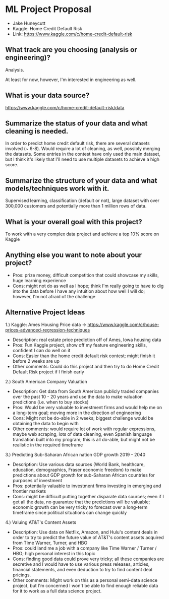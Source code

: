 # ML Project Proposal
- Jake Huneycutt
- Kaggle: Home Credit Default Risk
- Link: https://www.kaggle.com/c/home-credit-default-risk

## What track are you choosing (analysis or engineering)?
Analysis. 

At least for now, however, I'm interested in engineering as well. 

## What is your data source?
https://www.kaggle.com/c/home-credit-default-risk/data

## Summarize the status of your data and what cleaning is needed.
In order to predict home credit default risk, there are several datasets involved (~ 6-8). Would require a lot of cleaning, as well, possibly merging the datasets. Some entries in the contest have only used the main dataset, but I think it's likely that I'll need to use multiple datasets to achieve a high score. 

## Summarize the structure of your data and what models/techniques work with it.
Supervised learning, classification (default or not), large dataset with over 300,000 customers and potentially more than 1 million rows of data. 

## What is your overall goal with this project?
To work with a very complex data project and achieve a top 10% score on Kaggle

## Anything else you want to note about your project?
* Pros: prize money, difficult competition that could showcase my skills, huge learning experience
* Cons: might not do as well as I hope; think I'm really going to have to dig into the data before I have any intuition about how well I will do; however, I'm not afraid of the challenge

## Alternative Project Ideas
1.) Kaggle: Ames Housing Price data -> https://www.kaggle.com/c/house-prices-advanced-regression-techniques
* Description: real estate price prediction off of Ames, Iowa housing data
* Pros: Fun Kaggle project, show off my feature engineering skills, confident I can do well on it
* Cons: Easier than the home credit default risk contest; might finish it before 2 weeks are up
* Other comments: Could do this project and then try to do Home Credit Default Risk project if I finish early

2.) South American Company Valuation
* Description: Get data from South American publicly traded companies over the past 10 - 20 years and use the data to make valuation predictions (i.e. when to buy stocks)
* Pros: Would be very valuable to investment firms and would help me on a long-term goal; moving more in the direction of engineering
* Cons: Might not be do-able in 2 weeks; biggest challenge would be obtaining the data to begin with
* Other comments: would require lot of work with regular expressions, maybe web scraping, lots of data cleaning, even Spanish language translation built into my program; this is all do-able, but might not be realistic in the required timeframe

3.) Predicting Sub-Saharan African nation GDP growth 2019 - 2040 
* Description: Use various data sources (World Bank, healthcare, education, demographics, Fraser economic freedom) to make predictions about GDP growth for sub-Saharan African countries for purposes of investment
* Pros: potentially valuable to investment firms investing in emerging and frontier markets
* Cons: might be difficult putting together disparate data sources; even if I get all the data, no guarantee that the predictions will be valuable; economic growth can be very tricky to forecast over a long-term timeframe since political situations can change quickly

4.) Valuing AT&T's Content Assets
* Description: Use data on Netflix, Amazon, and Hulu's content deals in order to try to predict the future value of AT&T's content assets acquired from Time Warner, Turner, and HBO
* Pros: could land me a job with a company like Time Warner / Turner / HBO; high personal interest in this topic
* Cons: finding good data could prove very tricky; all these companies are secretive and I would have to use various press releases, articles, financial statements, and even deduction to try to find content deal pricings. 
* Other comments: Might work on this as a personal semi-data science project, but I'm concerned I won't be able to find enough reliable data for it to work as a full data science project.
